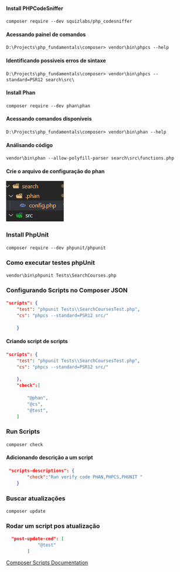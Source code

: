 #### Install PHPCodeSniffer

``` shell
composer require --dev squizlabs/php_codesniffer

```
#### Acessando painel de comandos

```shell
D:\Projects\php_fundamentals\composer> vendor\bin\phpcs --help
```
#### Identificando possiveis erros de sintaxe

```shell
D:\Projects\php_fundamentals\composer> vendor\bin\phpcs --standard=PSR12 search\src\
```

#### Install Phan

```shell
composer require --dev phan\phan
```
#### Acessando comandos disponíveis
```shell
D:\Projects\php_fundamentals\composer> vendor\bin\phan --help
```

#### Análisando código

```shell
vendor\bin\phan --allow-polyfill-parser search\src\functions.php

```
#### Crie o arquivo de configuração do phan
![alt text](image.png)

### Install PhpUnit
```shell
composer require --dev phpunit/phpunit

```
### Como executar testes phpUnit

```shell
vendor\bin\phpunit Tests\SearchCourses.php
```

### Configurando Scripts no Composer JSON

```json
"scripts": {
    "test": "phpunit Tests\\SearchCoursesTest.php",
    "cs": "phpcs --standard=PSR12 src/"

    }
```

#### Criando script de scripts
```json
"scripts": {
    "test": "phpunit Tests\\SearchCoursesTest.php",
    "cs": "phpcs --standard=PSR12 src/"

    },
    "check":[
        
        "@phan",
        "@cs",
        "@test",
    ]
```

### Run Scripts 

```shell
composer check
```

#### Adicionando descrição a um script

```json
 "scripts-descriptions": {
        "check":"Run verify code PHAN,PHPCS,PHUNIT "
    }
```

### Buscar atualizações
```
composer update
```

### Rodar um script pos atualização

```json
  "post-update-cmd": [
            "@test"
        ]
```
[Composer Scripts Documentation](https://getcomposer.org/doc/articles/scripts.md)